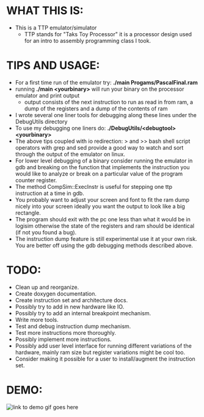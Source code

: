 # WHAT THIS IS:
* This is a TTP emulator/simulator
  * TTP stands for "Taks Toy Processor" it is a processor design used for an intro to assembly programming class I took.
# TIPS AND USAGE:
* For a first time run of the emulator try: __./main Progams/PascalFinal.ram__
* running __./main &lt;yourbinary&gt;__ will run your binary on the processor emulator and print output
  * output consists of the next instruction to run as read in from ram, a dump of the registers and a dump of the contents of ram
* I wrote several one liner tools for debugging along these lines under the DebugUtils directory
* To use my debugging one liners do: __./DebugUtils/&lt;debugtool&gt; &lt;yourbinary&gt;__
* The above tips coupled with io redirection: > and >> bash shell script operators with grep and sed provide a good way to watch and sort through the output of the emulator on linux.
* For lower level debugging of a binary consider running the emulator in gdb and breaking on the function that implements the instruction you would like to analyze or break on a particular value of the program counter register.
* The method CompSim::ExecInstr is useful for stepping one ttp instruction at a time in gdb.
* You probably want to adjust your screen and font to fit the ram dump nicely into your screen ideally you want the output to look like a big rectangle.
* The program should exit with the pc one less than what it would be in logisim otherwise the state of the registers and ram should be identical (if not you found a bug).
* The instruction dump feature is still experimental use it at your own risk. You are better off using the gdb debugging methods described above.
# TODO:
* Clean up and reorganize.
* Create doxygen documentation.
* Create instruction set and architecture docs.
* Possibly try to add in new hardware like IO.
* Possibly try to add an internal breakpoint mechanism.
* Write more tools.
* Test and debug instruction dump mechanism.
* Test more instructions more thoroughly.
* Possibly implement more instructions.
* Possibly add user level interface for running different variations of the hardware, mainly ram size but register variations might be cool too.
* Consider making it possible for a user to install/augment the instruction set.

# DEMO:
![link to demo gif goes here](https://raw.githubusercontent.com/mehstruslehpy/Documents/master/C%2B%2B/TTPSim/TTPSimAndAsmDemo.gif)
